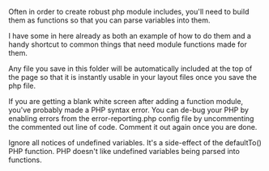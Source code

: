 Often in order to create robust php module includes, you'll need to build them as functions so that you can parse variables into them.

I have some in here already as both an example of how to do them and a handy shortcut to common things that need module functions made for them.

Any file you save in this folder will be automatically included at the top of the page so that it is instantly usable in your layout files once you save the php file.

If you are getting a blank white screen after adding a function module, you've probably made a PHP syntax error. You can de-bug your PHP by enabling errors from the error-reporting.php config file by uncommenting the commented out line of code. Comment it out again once you are done.

Ignore all notices of undefined variables. It's a side-effect of the defaultTo() PHP function. PHP doesn't like undefined variables being parsed into functions.